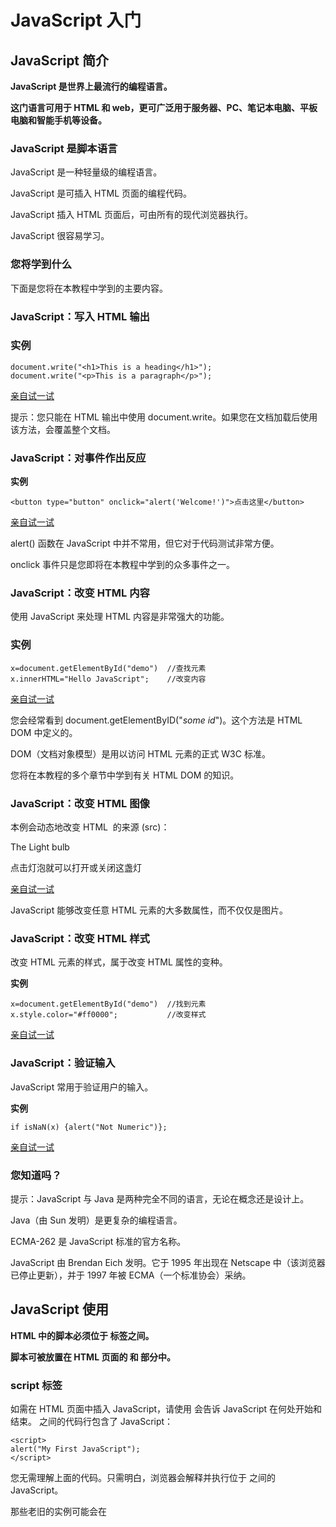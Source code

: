 

# JavaScript 入门

## JavaScript 简介



**JavaScript 是世界上最流行的编程语言。**

**这门语言可用于 HTML 和 web，更可广泛用于服务器、PC、笔记本电脑、平板电脑和智能手机等设备。**

### JavaScript 是脚本语言

JavaScript 是一种轻量级的编程语言。

JavaScript 是可插入 HTML 页面的编程代码。

JavaScript 插入 HTML 页面后，可由所有的现代浏览器执行。

JavaScript 很容易学习。

### 您将学到什么

下面是您将在本教程中学到的主要内容。

### JavaScript：写入 HTML 输出

### 实例

```
document.write("<h1>This is a heading</h1>");
document.write("<p>This is a paragraph</p>");
```

[亲自试一试](http://www.w3school.com.cn/tiy/t.asp?f=js_intro_document_write)

提示：您只能在 HTML 输出中使用 document.write。如果您在文档加载后使用该方法，会覆盖整个文档。

### JavaScript：对事件作出反应

**实例**

```
<button type="button" onclick="alert('Welcome!')">点击这里</button>
```

[亲自试一试](http://www.w3school.com.cn/tiy/t.asp?f=js_intro_alert)

alert() 函数在 JavaScript 中并不常用，但它对于代码测试非常方便。

onclick 事件只是您即将在本教程中学到的众多事件之一。

### JavaScript：改变 HTML 内容

使用 JavaScript 来处理 HTML 内容是非常强大的功能。

### 实例

```
x=document.getElementById("demo")  //查找元素
x.innerHTML="Hello JavaScript";    //改变内容
```

[亲自试一试](http://www.w3school.com.cn/tiy/t.asp?f=js_intro_inner_html)

您会经常看到 document.getElementByID("*some id*")。这个方法是 HTML DOM 中定义的。

DOM（文档对象模型）是用以访问 HTML 元素的正式 W3C 标准。

您将在本教程的多个章节中学到有关 HTML DOM 的知识。

### JavaScript：改变 HTML 图像

本例会动态地改变 HTML <image> 的来源 (src)：

The Light bulb

点击灯泡就可以打开或关闭这盏灯

[亲自试一试](http://www.w3school.com.cn/tiy/t.asp?f=js_lightbulb)

JavaScript 能够改变任意 HTML 元素的大多数属性，而不仅仅是图片。

### JavaScript：改变 HTML 样式

改变 HTML 元素的样式，属于改变 HTML 属性的变种。

**实例**

```
x=document.getElementById("demo")  //找到元素
x.style.color="#ff0000";           //改变样式
```

[亲自试一试](http://www.w3school.com.cn/tiy/t.asp?f=js_intro_style)

### JavaScript：验证输入

JavaScript 常用于验证用户的输入。

**实例**

```
if isNaN(x) {alert("Not Numeric")};
```

[亲自试一试](http://www.w3school.com.cn/tiy/t.asp?f=js_intro_validate)

### 您知道吗？

提示：JavaScript 与 Java 是两种完全不同的语言，无论在概念还是设计上。

Java（由 Sun 发明）是更复杂的编程语言。

ECMA-262 是 JavaScript 标准的官方名称。

JavaScript 由 Brendan Eich 发明。它于 1995 年出现在 Netscape 中（该浏览器已停止更新），并于 1997 年被 ECMA（一个标准协会）采纳。

## JavaScript 使用

**HTML 中的脚本必须位于 <script> 与 </script> 标签之间。**

**脚本可被放置在 HTML 页面的 <body> 和 <head> 部分中。**

### script 标签

如需在 HTML 页面中插入 JavaScript，请使用 <script> 标签。

<script> 和 </script> 会告诉 JavaScript 在何处开始和结束。

<script> 和 </script> 之间的代码行包含了 JavaScript：

```
<script>
alert("My First JavaScript");
</script>
```

您无需理解上面的代码。只需明白，浏览器会解释并执行位于 <script> 和 </script> 之间的 JavaScript。

那些老旧的实例可能会在 <script> 标签中使用 type="text/javascript"。现在已经不必这样做了。JavaScript 是所有现代浏览器以及 HTML5 中的默认脚本语言。

### body中的 JavaScript

在本例中，JavaScript 会在页面加载时向 HTML 的 <body> 写文本：

**实例**

```
<!DOCTYPE html>
<html>
<body>
.
.
<script>
document.write("<h1>This is a heading</h1>");
document.write("<p>This is a paragraph</p>");
</script>
.
.
</body>
</html>
```

[亲自试一试](http://www.w3school.com.cn/tiy/t.asp?f=js_intro_document_write)

### JavaScript 函数和事件

上面例子中的 JavaScript 语句，会在页面加载时执行。

通常，我们需要在某个事件发生时执行代码，比如当用户点击按钮时。

如果我们把 JavaScript 代码放入函数中，就可以在事件发生时调用该函数。

您将在稍后的章节学到更多有关 JavaScript 函数和事件的知识。

### head 或 body 中的 JavaScript

您可以在 HTML 文档中放入不限数量的脚本。

脚本可位于 HTML 的 <body> 或 <head> 部分中，或者同时存在于两个部分中。

通常的做法是把函数放入 <head> 部分中，或者放在页面底部。这样就可以把它们安置到同一处位置，不会干扰页面的内容。

### head中的 JavaScript 函数

在本例中，我们把一个 JavaScript 函数放置到 HTML 页面的 <head> 部分。

该函数会在点击按钮时被调用：

**实例**

```
<!DOCTYPE html>
<html>

<head>
<script>
function myFunction()
{
document.getElementById("demo").innerHTML="My First JavaScript Function";
}
</script>
</head>

<body>

<h1>My Web Page</h1>

<p id="demo">A Paragraph</p>

<button type="button" onclick="myFunction()">Try it</button>

</body>
</html>
```

[亲自试一试](http://www.w3school.com.cn/tiy/t.asp?f=js_whereto_head)

### body 中的 JavaScript 函数

在本例中，我们把一个 JavaScript 函数放置到 HTML 页面的 <body> 部分。

该函数会在点击按钮时被调用：

**实例**

```
<!DOCTYPE html>
<html>
<body>

<h1>My Web Page</h1>

<p id="demo">A Paragraph</p>

<button type="button" onclick="myFunction()">Try it</button>

<script>
function myFunction()
{
document.getElementById("demo").innerHTML="My First JavaScript Function";
}
</script>

</body>
</html>
```

[亲自试一试](http://www.w3school.com.cn/tiy/t.asp?f=js_whereto_body)

提示：我们把 JavaScript 放到了页面代码的底部，这样就可以确保在 <p> 元素创建之后再执行脚本。

### 外部的 JavaScript

也可以把脚本保存到外部文件中。外部文件通常包含被多个网页使用的代码。

外部 JavaScript 文件的文件扩展名是 .js。

如需使用外部文件，请在 <script> 标签的 "src" 属性中设置该 .js 文件：

**实例**

```
<!DOCTYPE html>
<html>
<body>
<script src="myScript.js"></script>
</body>
</html>
```

[亲自试一试](http://www.w3school.com.cn/tiy/t.asp?f=js_externalexample)

在 <head> 或 <body> 中引用脚本文件都是可以的。实际运行效果与您在 <script> 标签中编写脚本完全一致。

提示：外部脚本不能包含 <script> 标签。

## JavaScript 输出



**JavaScript 通常用于操作 HTML 元素。**

### 操作 HTML 元素

如需从 JavaScript 访问某个 HTML 元素，您可以使用 document.getElementById(*id*) 方法。

请使用 "id" 属性来标识 HTML 元素：

**例子**

通过指定的 id 来访问 HTML 元素，并改变其内容：

```
<!DOCTYPE html>
<html>
<body>

<h1>我的第一张网页</h1>

<p id="demo">我的第一个段落</p>

<script>
document.getElementById("demo").innerHTML="我的第一段 JavaScript";
</script>

</body>
</html>
```

[亲自试一试](http://www.w3school.com.cn/tiy/t.asp?f=js_dom)

JavaScript 由 web 浏览器来执行。在这种情况下，浏览器将访问 id="demo" 的 HTML 元素，并把它的内容（innerHTML）替换为 "My First JavaScript"。

### 写到文档输出

下面的例子直接把 <p> 元素写到 HTML 文档输出中：

**实例**

```
<!DOCTYPE html>
<html>
<body>

<h1>我的第一张网页</h1>

<script>
document.write("<p>我的第一段 JavaScript</p>");
</script>

</body>
</html>
```

[亲自试一试](http://www.w3school.com.cn/tiy/t.asp?f=js_write)

### 警告

请使用 document.write() 仅仅向文档输出写内容。

如果在文档已完成加载后执行 document.write，整个 HTML 页面将被覆盖：

**实例**

```
<!DOCTYPE html>
<html>
<body>

<h1>我的第一张网页</h1>

<p>我的第一个段落。</p>

<button onclick="myFunction()">点击这里</button>

<script>
function myFunction()
{
document.write("糟糕！文档消失了。");
}
</script>

</body>
</html>
```

[亲自试一试](http://www.w3school.com.cn/tiy/t.asp?f=js_write_over)

### Windows 8 中的 JavaScript

提示：微软支持通过 JavaScript 创建 Windows 8 app。

对于因特网和视窗操作系统，JavaScript 都意味着未来。

## JavaScript 语句

**JavaScript 语句**

JavaScript 语句向浏览器发出的命令。语句的作用是告诉浏览器该做什么。

下面的 JavaScript 语句向 id="demo" 的 HTML 元素输出文本 "Hello World"：

```
document.getElementById("demo").innerHTML="Hello World";
```

### 分号 ;

分号用于分隔 JavaScript 语句。

通常我们在每条可执行的语句结尾添加分号。

使用分号的另一用处是在一行中编写多条语句。

提示：您也可能看到不带有分号的案例。

在 JavaScript 中，用分号来结束语句是可选的。

### JavaScript 代码

JavaScript 代码（或者只有 JavaScript）是 JavaScript 语句的序列。

浏览器会按照编写顺序来执行每条语句。

本例将操作两个 HTML 元素：

**实例**

```
document.getElementById("demo").innerHTML="Hello World";
document.getElementById("myDIV").innerHTML="How are you?";
```

[亲自试一试](http://www.w3school.com.cn/tiy/t.asp?f=js_statements)

### JavaScript 代码块

JavaScript 语句通过代码块的形式进行组合。

块由左花括号开始，由右花括号结束。

块的作用是使语句序列一起执行。

JavaScript 函数是将语句组合在块中的典型例子。

下面的例子将运行可操作两个 HTML 元素的函数：

**实例**

```
function myFunction()
{
document.getElementById("demo").innerHTML="Hello World";
document.getElementById("myDIV").innerHTML="How are you?";
}
```

[亲自试一试](http://www.w3school.com.cn/tiy/t.asp?f=js_blocks)

您将在稍后的章节学到更多有关函数的知识。

### JavaScript 对大小写敏感。

JavaScript 对大小写是敏感的。

当编写 JavaScript 语句时，请留意是否关闭大小写切换键。

函数 getElementById 与 getElementbyID 是不同的。

同样，变量 myVariable 与 MyVariable 也是不同的。

### 空格

JavaScript 会忽略多余的空格。您可以向脚本添加空格，来提高其可读性。下面的两行代码是等效的：

```
var name="Hello";
var name = "Hello";
```

### 对代码行进行折行

您可以在文本字符串中使用反斜杠对代码行进行换行。下面的例子会正确地显示：

```
document.write("Hello \
World!");
```

不过，您不能像这样折行：

```
document.write \
("Hello World!");
```

### 您知道吗？

提示：JavaScript 是脚本语言。浏览器会在读取代码时，逐行地执行脚本代码。而对于传统编程来说，会在执行前对所有代码进行编译。

## JavaScript 注释



**JavaScript 注释可用于提高代码的可读性。**

### JavaScript 注释

JavaScript 不会执行注释。

我们可以添加注释来对 JavaScript 进行解释，或者提高代码的可读性。

单行注释以 // 开头。

**例子**

下面的例子使用单行注释来解释代码：

```
// 输出标题：
document.getElementById("myH1").innerHTML="Welcome to my Homepage";
// 输出段落：
document.getElementById("myP").innerHTML="This is my first paragraph.";
```

[亲自试一试](http://www.w3school.com.cn/tiy/t.asp?f=js_comments1)

### JavaScript 多行注释

多行注释以 /* 开始，以 */ 结尾。

下面的例子使用多行注释来解释代码：

**例子**

```
/*
下面的这些代码会输出
一个标题和一个段落
并将代表主页的开始
*/
document.getElementById("myH1").innerHTML="Welcome to my Homepage";
document.getElementById("myP").innerHTML="This is my first paragraph.";
```

[亲自试一试](http://www.w3school.com.cn/tiy/t.asp?f=js_comments2)

### 使用注释来阻止执行

**例子 1**

在下面的例子中，注释用于阻止其中一条代码行的执行（可用于调试）：

```
//document.getElementById("myH1").innerHTML="Welcome to my Homepage";
document.getElementById("myP").innerHTML="This is my first paragraph.";
```

[亲自试一试](http://www.w3school.com.cn/tiy/t.asp?f=js_comments3)

**例子 2**

在下面的例子中，注释用于阻止代码块的执行（可用于调试）：

```
/*
document.getElementById("myH1").innerHTML="Welcome to my Homepage";
document.getElementById("myP").innerHTML="This is my first paragraph.";
*/
```

[亲自试一试](http://www.w3school.com.cn/tiy/t.asp?f=js_comments4)

### 在行末使用注释

在下面的例子中，我们把注释放到代码行的结尾处：

**例子**

```
var x=5;    // 声明 x 并把 5 赋值给它
var y=x+2;  // 声明 y 并把 x+2 赋值给它
```

[亲自试一试](http://www.w3school.com.cn/tiy/t.asp?f=js_comments5)




##   JavaScript 变量

**变量是存储信息的容器。**

**实例**

```
var x=2;
var y=3;
var z=x+y;
```

[亲自试一试](http://www.w3school.com.cn/tiy/t.asp?f=js_data1)

### 就像代数那样

```
x=2
y=3
z=x+y
```

在代数中，我们使用字母（比如 x）来保存值（比如 2）。

通过上面的表达式 z=x+y，我们能够计算出 z 的值为 5。

在 JavaScript 中，这些字母被称为变量。

提示：您可以把变量看做存储数据的容器。

### JavaScript 变量

与代数一样，JavaScript 变量可用于存放值（比如 x=2）和表达式（比如 z=x+y）。

变量可以使用短名称（比如 x 和 y），也可以使用描述性更好的名称（比如 age, sum, totalvolume）。

- 变量必须以字母开头
- 变量也能以 $ 和 _ 符号开头（不过我们不推荐这么做）
- 变量名称对大小写敏感（y 和 Y 是不同的变量）

提示：JavaScript 语句和 JavaScript 变量都对大小写敏感。

## JavaScript 数据类型

JavaScript 变量还能保存其他数据类型，比如文本值 (name="Bill Gates")。

在 JavaScript 中，类似 "Bill Gates" 这样一条文本被称为字符串。

JavaScript 变量有很多种类型，但是现在，我们只关注数字和字符串。

当您向变量分配文本值时，应该用双引号或单引号包围这个值。

当您向变量赋的值是数值时，不要使用引号。如果您用引号包围数值，该值会被作为文本来处理。

**例子**

```
var pi=3.14;
var name="Bill Gates";
var answer='Yes I am!';
```

[亲自试一试](http://www.w3school.com.cn/tiy/t.asp?f=js_data2)

### 声明（创建） JavaScript 变量

在 JavaScript 中创建变量通常称为“声明”变量。

我们使用 var 关键词来声明变量：

```
var carname;
```

变量声明之后，该变量是空的（它没有值）。

如需向变量赋值，请使用等号：

```
carname="Volvo";
```

不过，您也可以在声明变量时对其赋值：

```
var carname="Volvo";
```

**例子**

在下面的例子中，我们创建了名为 carname 的变量，并向其赋值 "Volvo"，然后把它放入 id="demo" 的 HTML 段落中：

```
<p id="demo"></p>
var carname="Volvo";
document.getElementById("demo").innerHTML=carname;
```

[亲自试一试](http://www.w3school.com.cn/tiy/t.asp?f=js_variables1)

提示：一个好的编程习惯是，在代码开始处，统一对需要的变量进行声明。

### 一条语句，多个变量

您可以在一条语句中声明很多变量。该语句以 var 开头，并使用逗号分隔变量即可：

```
var name="Gates", age=56, job="CEO";
```

声明也可横跨多行：

```
var name="Gates",
age=56,
job="CEO";
```

### Value = undefined

在计算机程序中，经常会声明无值的变量。未使用值来声明的变量，其值实际上是 undefined。

在执行过以下语句后，变量 carname 的值将是 undefined：

```
var carname;
```

### 重新声明 JavaScript 变量

如果重新声明 JavaScript 变量，该变量的值不会丢失：

在以下两条语句执行后，变量 carname 的值依然是 "Volvo"：

```
var carname="Volvo";
var carname;
```

### JavaScript 算数

您可以通过 JavaScript 变量来做算数，使用的是 = 和 + 这类运算符：

**例子**

```
y=5;
x=y+2;
```

[亲自试一试](http://www.w3school.com.cn/tiy/t.asp?f=js_oper_add)

您将在本教程稍后的章节学到更多有关 JavaScript 运算符的知识。

## JavaScript 数据类型



**字符串、数字、布尔、数组、对象、Null、Undefined**

### JavaScript 拥有动态类型

JavaScript 拥有动态类型。这意味着相同的变量可用作不同的类型：

**实例**

```
var x                // x 为 undefined
var x = 6;           // x 为数字
var x = "Bill";      // x 为字符串
```

### JavaScript 字符串

字符串是存储字符（比如 "Bill Gates"）的变量。

字符串可以是引号中的任意文本。您可以使用单引号或双引号：

**实例**

```
var carname="Bill Gates";
var carname='Bill Gates';
```

您可以在字符串中使用引号，只要不匹配包围字符串的引号即可：

**实例**

```
var answer="Nice to meet you!";
var answer="He is called 'Bill'";
var answer='He is called "Bill"';
```

[亲自试一试](http://www.w3school.com.cn/tiy/t.asp?f=js_datatypes_string)

您将在本教程的高级部分学到更多关于字符串的知识。

### JavaScript 数字

JavaScript 只有一种数字类型。数字可以带小数点，也可以不带：

**实例**

```
var x1=34.00;      //使用小数点来写
var x2=34;         //不使用小数点来写
```

极大或极小的数字可以通过科学（指数）计数法来书写：

**实例**

```
var y=123e5;      // 12300000
var z=123e-5;     // 0.00123
```

[亲自试一试](http://www.w3school.com.cn/tiy/t.asp?f=js_numbers)

您将在本教程的高级部分学到更多关于数字的知识。

### JavaScript 布尔

布尔（逻辑）只能有两个值：true 或 false。

```
var x=true
var y=false
```

布尔常用在条件测试中。您将在本教程稍后的章节中学到更多关于条件测试的知识。

### JavaScript 数组

下面的代码创建名为 cars 的数组：

```
var cars=new Array();
cars[0]="Audi";
cars[1]="BMW";
cars[2]="Volvo";
```

或者 (condensed array):

```
var cars=new Array("Audi","BMW","Volvo");
```

或者 (literal array):

**实例**

```
var cars=["Audi","BMW","Volvo"];
```

[亲自试一试](http://www.w3school.com.cn/tiy/t.asp?f=js_datatypes_array)

数组下标是基于零的，所以第一个项目是 [0]，第二个是 [1]，以此类推。

您将在本教程稍后的章节中学到更多关于数组的知识。

### JavaScript 对象

对象由花括号分隔。在括号内部，对象的属性以名称和值对的形式 (name : value) 来定义。属性由逗号分隔：

```
var person={firstname:"Bill", lastname:"Gates", id:5566};
```

上面例子中的对象 (person) 有三个属性：firstname、lastname 以及 id。

空格和折行无关紧要。声明可横跨多行：

```
var person={
firstname : "Bill",
lastname  : "Gates",
id        :  5566
};
```

对象属性有两种寻址方式：

**实例**

```
name=person.lastname;
name=person["lastname"];
```

[亲自试一试](http://www.w3school.com.cn/tiy/t.asp?f=js_datatypes_object)

您将在本教程稍后的章节中学到更多关于对象的知识。

### Undefined 和 Null

Undefined 这个值表示变量不含有值。

可以通过将变量的值设置为 null 来清空变量。

**实例**

```
cars=null;
person=null;
```

[亲自试一试](http://www.w3school.com.cn/tiy/t.asp?f=js_undefined)

### 声明变量类型

当您声明新变量时，可以使用关键词 "new" 来声明其类型：

```
var carname=new String;
var x=      new Number;
var y=      new Boolean;
var cars=   new Array;
var person= new Object;
```

JavaScript 变量均为对象。当您声明一个变量时，就创建了一个新的对象。



## JavaScript 对象



**JavaScript 中的所有事物都是对象：字符串、数字、数组、日期，等等。**

**在 JavaScript 中，对象是拥有属性和方法的数据。**

### 属性和方法

属性是与对象相关的值。

方法是能够在对象上执行的动作。

举例：汽车就是现实生活中的对象。

汽车的属性：

```
car.name=Fiat

car.model=500

car.weight=850kg

car.color=white 
```

汽车的方法：

```
car.start()

car.drive()

car.brake()
```

汽车的属性包括名称、型号、重量、颜色等。

所有汽车都有这些属性，但是每款车的属性都不尽相同。

汽车的方法可以是启动、驾驶、刹车等。

所有汽车都拥有这些方法，但是它们被执行的时间都不尽相同。

### JavaScript 中的对象

在 JavaScript 中，对象是数据（变量），拥有属性和方法。

当您像这样声明一个 JavaScript 变量时：

```
var txt = "Hello";
```

您实际上已经创建了一个 JavaScript 字符串对象。字符串对象拥有内建的属性 length。对于上面的字符串来说，length 的值是 5。字符串对象同时拥有若干个内建的方法。

属性：

```
txt.length=5
```

方法：

```
txt.indexOf()

txt.replace()

txt.search()
```

提示：在面向对象的语言中，属性和方法常被称为对象的成员。

在本教程稍后的章节中，您将学到有关字符串对象的更多属性和方法。

### 创建 JavaScript 对象

JavaScript 中的几乎所有事务都是对象：字符串、数字、数组、日期、函数，等等。

你也可以创建自己的对象。

本例创建名为 "person" 的对象，并为其添加了四个属性：

**实例**

```
person=new Object();
person.firstname="Bill";
person.lastname="Gates";
person.age=56;
person.eyecolor="blue";
```

[亲自试一试](http://www.w3school.com.cn/tiy/t.asp?f=js_create_object)

创建新 JavaScript 对象有很多不同的方法，并且您还可以向已存在的对象添加属性和方法。

您将在本教程稍后的章节学到更多相关的内容。

### 访问对象的属性

访问对象属性的语法是：

```
objectName.propertyName
```

本例使用 String 对象的 length 属性来查找字符串的长度：

```
var message="Hello World!";
var x=message.length;
```

在以上代码执行后，x 的值是：

```
12
```

### 访问对象的方法

您可以通过下面的语法调用方法：

```
objectName.methodName()
```

这个例子使用 String 对象的 toUpperCase() 方法来把文本转换为大写：

```
var message="Hello world!";
var x=message.toUpperCase();
```

在以上代码执行后，x 的值是：

```
HELLO WORLD!
```

### 您知道吗？

提示：在面向对象的语言中，使用 camel-case 标记法的函数是很常见的。您会经常看到 someMethod() 这样的函数名，而不是 some_method()。

##   JavaScript 函数



**函数是由事件驱动的或者当它被调用时执行的可重复使用的代码块。**

**实例**

```
<!DOCTYPE html>
<html>
<head>
<script>
function myFunction()
{
alert("Hello World!");
}
</script>
</head>

<body>
<button onclick="myFunction()">点击这里</button>
</body>
</html>
```

[亲自试一试](http://www.w3school.com.cn/tiy/t.asp?f=js_function1)

### JavaScript 函数语法

函数就是包裹在花括号中的代码块，前面使用了关键词 function：

```
function functionname()
{
这里是要执行的代码
}
```

当调用该函数时，会执行函数内的代码。

可以在某事件发生时直接调用函数（比如当用户点击按钮时），并且可由 JavaScript 在任何位置进行调用。

提示：JavaScript 对大小写敏感。关键词 function 必须是小写的，并且必须以与函数名称相同的大小写来调用函数。

### 调用带参数的函数

在调用函数时，您可以向其传递值，这些值被称为参数。

这些参数可以在函数中使用。

您可以发送任意多的参数，由逗号 (,) 分隔：

```
myFunction(argument1,argument2)
```

当您声明函数时，请把参数作为变量来声明：

```
function myFunction(var1,var2)
{
这里是要执行的代码
}
```

变量和参数必须以一致的顺序出现。第一个变量就是第一个被传递的参数的给定的值，以此类推。

**实例**

```
<button onclick="myFunction('Bill Gates','CEO')">点击这里</button>

<script>
function myFunction(name,job)
{
alert("Welcome " + name + ", the " + job);
}
</script>
```

[亲自试一试](http://www.w3school.com.cn/tiy/t.asp?f=js_function2)

上面的函数会当按钮被点击时提示 "Welcome Bill Gates, the CEO"。

函数很灵活，您可以使用不同的参数来调用该函数，这样就会给出不同的消息：

**实例**

```
<button onclick="myFunction('Harry Potter','Wizard')">点击这里</button>
<button onclick="myFunction('Bob','Builder')">点击这里</button>
```

[亲自试一试](http://www.w3school.com.cn/tiy/t.asp?f=js_function3)

根据您点击的不同的按钮，上面的例子会提示 "Welcome Harry Potter, the Wizard" 或 "Welcome Bob, the Builder"。

### 带有返回值的函数

有时，我们会希望函数将值返回调用它的地方。

通过使用 return 语句就可以实现。

在使用 return 语句时，函数会停止执行，并返回指定的值。

### 语法

```
function myFunction()
{
var x=5;
return x;
}
```

上面的函数会返回值 5。

注释：整个 JavaScript 并不会停止执行，仅仅是函数。JavaScript 将继续执行代码，从调用函数的地方。

函数调用将被返回值取代：

```
var myVar=myFunction();
```

myVar 变量的值是 5，也就是函数 "myFunction()" 所返回的值。

即使不把它保存为变量，您也可以使用返回值：

```
document.getElementById("demo").innerHTML=myFunction();
```

"demo" 元素的 innerHTML 将成为 5，也就是函数 "myFunction()" 所返回的值。

您可以使返回值基于传递到函数中的参数：

**实例**

计算两个数字的乘积，并返回结果：

```
function myFunction(a,b)
{
return a*b;
}

document.getElementById("demo").innerHTML=myFunction(4,3);
```

"demo" 元素的 innerHTML 将是：

```
12
```

[亲自试一试](http://www.w3school.com.cn/tiy/t.asp?f=js_function_return)

在您仅仅希望退出函数时 ，也可使用 return 语句。返回值是可选的：

```
function myFunction(a,b)
{
if (a>b)
  {
  return;
  }
x=a+b
}
```

如果 a 大于 b，则上面的代码将退出函数，并不会计算 a 和 b 的总和。

### 局部 JavaScript 变量

在 JavaScript 函数内部声明的变量（使用 var）是*局部*变量，所以只能在函数内部访问它。（该变量的作用域是局部的）。

您可以在不同的函数中使用名称相同的局部变量，因为只有声明过该变量的函数才能识别出该变量。

只要函数运行完毕，本地变量就会被删除。

### 全局 JavaScript 变量

在函数外声明的变量是*全局*变量，网页上的所有脚本和函数都能访问它。

### JavaScript 变量的生存期

JavaScript 变量的生命期从它们被声明的时间开始。

局部变量会在函数运行以后被删除。

全局变量会在页面关闭后被删除。

### 向未声明的 JavaScript 变量来分配值

如果您把值赋给尚未声明的变量，该变量将被自动作为全局变量声明。

这条语句：

```
carname="Volvo";
```

将声明一个*全局*变量 carname，即使它在函数内执行。

## JavaScript 运算符



**运算符 = 用于赋值。**

**运算符 + 用于加值。**

运算符 = 用于给 JavaScript 变量赋值。

算术运算符 + 用于把值加起来。

```
y=5;
z=2;
x=y+z; 
```

在以上语句执行后，x 的值是 7。

### JavaScript 算术运算符

算术运算符用于执行变量与/或值之间的算术运算。

给定 *y=5*，下面的表格解释了这些算术运算符：

| 运算符 | 描述              | 例子  | 结果  |
| ------ | ----------------- | ----- | ----- |
| +      | 加                | x=y+2 | x=7   |
| -      | 减                | x=y-2 | x=3   |
| *      | 乘                | x=y*2 | x=10  |
| /      | 除                | x=y/2 | x=2.5 |
| %      | 求余数 (保留整数) | x=y%2 | x=1   |
| ++     | 累加              | x=++y | x=6   |
| --     | 递减              | x=--y | x=4   |

### JavaScript 赋值运算符

赋值运算符用于给 JavaScript 变量赋值。

给定 *x=10* 和 *y=5*，下面的表格解释了赋值运算符：

| 运算符 | 例子 | 等价于 | 结果 |
| ------ | ---- | ------ | ---- |
| =      | x=y  |        | x=5  |
| +=     | x+=y | x=x+y  | x=15 |
| -=     | x-=y | x=x-y  | x=5  |
| *=     | x*=y | x=x*y  | x=50 |
| /=     | x/=y | x=x/y  | x=2  |
| %=     | x%=y | x=x%y  | x=0  |

### 用于字符串的 + 运算符

\+ 运算符用于把文本值或字符串变量加起来（连接起来）。

如需把两个或多个字符串变量连接起来，请使用 + 运算符。

```
txt1="What a very";
txt2="nice day";
txt3=txt1+txt2;
```

在以上语句执行后，变量 txt3 包含的值是 "What a verynice day"。

要想在两个字符串之间增加空格，需要把空格插入一个字符串之中：

```
txt1="What a very ";
txt2="nice day";
txt3=txt1+txt2;
```

或者把空格插入表达式中：

```
txt1="What a very";
txt2="nice day";
txt3=txt1+" "+txt2;
```

在以上语句执行后，变量 txt3 包含的值是：

"What a very nice day"

### 对字符串和数字进行加法运算

请看这些例子：

```
x=5+5;
document.write(x);

x="5"+"5";
document.write(x);

x=5+"5";
document.write(x);

x="5"+5;
document.write(x);
```

[TIY](http://www.w3school.com.cn/tiy/t.asp?f=jseg_variables)

### 规则是：

**如果把数字与字符串相加，结果将成为字符串。**

## JavaScript 比较和逻辑运算符



**比较和逻辑运算符用于测试 true 或 false。**

### 比较运算符

比较运算符在逻辑语句中使用，以测定变量或值是否相等。

给定 x=5，下面的表格解释了比较运算符：

| 运算符 | 描述             | 例子                            |
| ------ | ---------------- | ------------------------------- |
| ==     | 等于             | x==8 为 false                   |
| ===    | 全等（值和类型） | x===5 为 true；x==="5" 为 false |
| !=     | 不等于           | x!=8 为 true                    |
| >      | 大于             | x>8 为 false                    |
| <      | 小于             | x<8 为 true                     |
| >=     | 大于或等于       | x>=8 为 false                   |
| <=     | 小于或等于       | x<=8 为 true                    |

### 如何使用

可以在条件语句中使用比较运算符对值进行比较，然后根据结果来采取行动：

```
if (age<18) document.write("Too young");
```

您将在本教程的下一节中学习更多有关条件语句的知识。

### 逻辑运算符

逻辑运算符用于测定变量或值之间的逻辑。

给定 x=6 以及 y=3，下表解释了逻辑运算符：

| 运算符 | 描述 | 例子                      |
| ------ | ---- | ------------------------- |
| &&     | and  | (x < 10 && y > 1) 为 true |
| \|\|   | or   | (x==5 \|\| y==5) 为 false |
| !      | not  | !(x==y) 为 true           |

### 条件运算符

JavaScript 还包含了基于某些条件对变量进行赋值的条件运算符。

### 语法

```
variablename=(condition)?value1:value2 
```

**例子**

```
greeting=(visitor=="PRES")?"Dear President ":"Dear ";
```

如果变量 visitor 中的值是 "PRES"，则向变量 greeting 赋值 "Dear President "，否则赋值 "Dear"。

## JavaScript If...Else 语句



**条件语句用于基于不同的条件来执行不同的动作。**

### 条件语句

通常在写代码时，您总是需要为不同的决定来执行不同的动作。您可以在代码中使用条件语句来完成该任务。

在 JavaScript 中，我们可使用以下条件语句：

- *if 语句* - 只有当指定条件为 true 时，使用该语句来执行代码
- *if...else 语句* - 当条件为 true 时执行代码，当条件为 false 时执行其他代码
- *if...else if....else 语句* - 使用该语句来选择多个代码块之一来执行
- *switch 语句* - 使用该语句来选择多个代码块之一来执行

### If 语句

只有当指定条件为 true 时，该语句才会执行代码。

### 语法

```
if (条件)
  {
  只有当条件为 true 时执行的代码
  }
```

注意：请使用小写的 if。使用大写字母（IF）会生成 JavaScript 错误！

**实例**

当时间小于 20:00 时，生成一个“Good day”问候：

```
if (time<20)
  {
  x="Good day";
  }
```

x 的结果是：

```
Good day
```

[亲自试一试](http://www.w3school.com.cn/tiy/t.asp?f=js_ifthen)

请注意，在这个语法中，没有 ..else..。您已经告诉浏览器只有在指定条件为 true 时才执行代码。

### If...else 语句

请使用 if....else 语句在条件为 true 时执行代码，在条件为 false 时执行其他代码。

### 语法

```
if (条件)
  {
  当条件为 true 时执行的代码
  }
else
  {
  当条件不为 true 时执行的代码
  }
```

**实例**

当时间小于 20:00 时，将得到问候 "Good day"，否则将得到问候 "Good evening"。

```
if (time<20)
  {
  x="Good day";
  }
else
  {
  x="Good evening";
  }
```

x 的结果是：

```
Good day
```

[亲自试一试](http://www.w3school.com.cn/tiy/t.asp?f=js_ifthenelse)

### If...else if...else 语句

使用 if....else if...else 语句来选择多个代码块之一来执行。

### 语法

```
if (条件 1)
  {
  当条件 1 为 true 时执行的代码
  }
else if (条件 2)
  {
  当条件 2 为 true 时执行的代码
  }
else
  {
  当条件 1 和 条件 2 都不为 true 时执行的代码
  }
```

**实例**

如果时间小于 10:00，则将发送问候 "Good morning"，否则如果时间小于 20:00，则发送问候 "Good day"，否则发送问候 "Good evening"：

```
if (time<10)
  {
  x="Good morning";
  }
else if (time<20)
  {
  x="Good day";
  }
else
  {
  x="Good evening";
  }
```

x 的结果是：

```
Good day
```

[亲自试一试](http://www.w3school.com.cn/tiy/t.asp?f=js_elseif)

### 更多实例

- 随机的链接

  本例将输出 W3School 或微软公司的链接。通过使用随机数，每个链接被输出的机会为 50%。

## JavaScript Switch 语句



**switch 语句用于基于不同的条件来执行不同的动作。**

### JavaScript Switch 语句

请使用 switch 语句来选择要执行的多个代码块之一。

### 语法

```
switch(n)
{
case 1:
  执行代码块 1
  break;
case 2:
  执行代码块 2
  break;
default:
  n 与 case 1 和 case 2 不同时执行的代码
}
```

工作原理：首先设置表达式 n（通常是一个变量）。随后表达式的值会与结构中的每个 case 的值做比较。如果存在匹配，则与该 case 关联的代码块会被执行。请使用 *break* 来阻止代码自动地向下一个 case 运行。

**实例**

显示今日的周名称。请注意 Sunday=0, Monday=1, Tuesday=2, 等等：

```
var day=new Date().getDay();
switch (day)
{
case 0:
  x="Today it's Sunday";
  break;
case 1:
  x="Today it's Monday";
  break;
case 2:
  x="Today it's Tuesday";
  break;
case 3:
  x="Today it's Wednesday";
  break;
case 4:
  x="Today it's Thursday";
  break;
case 5:
  x="Today it's Friday";
  break;
case 6:
  x="Today it's Saturday";
  break;
}
```

x 的结果：

```
Today it's Monday
```

[亲自试一试](http://www.w3school.com.cn/tiy/t.asp?f=js_switch)

### default 关键词

请使用 default 关键词来规定匹配不存在时做的事情：

**实例**

如果今天不是周六或周日，则会输出默认的消息：

```
var day=new Date().getDay();
switch (day)
{
case 6:
  x="Today it's Saturday";
  break;
case 0:
  x="Today it's Sunday";
  break;
default:
  x="Looking forward to the Weekend";
}
```

x 的结果：

```
Looking forward to the Weekend
```

[亲自试一试](http://www.w3school.com.cn/tiy/t.asp?f=js_switch2)

### JavaScript For 循环



**循环可以将代码块执行指定的次数。**

## JavaScript 循环

如果您希望一遍又一遍地运行相同的代码，并且每次的值都不同，那么使用循环是很方便的。

我们可以这样输出数组的值：

```
document.write(cars[0] + "<br>");
document.write(cars[1] + "<br>");
document.write(cars[2] + "<br>");
document.write(cars[3] + "<br>");
document.write(cars[4] + "<br>");
document.write(cars[5] + "<br>");
```

不过通常我们这样写：

```
for (var i=0;i<cars.length;i++)
{
document.write(cars[i] + "<br>");
}
```

[亲自试一试](http://www.w3school.com.cn/tiy/t.asp?f=js_loop_for)

### 不同类型的循环

JavaScript 支持不同类型的循环：

- *for* - 循环代码块一定的次数
- *for/in* - 循环遍历对象的属性
- *while* - 当指定的条件为 true 时循环指定的代码块
- *do/while* - 同样当指定的条件为 true 时循环指定的代码块

### For 循环

for 循环是您在希望创建循环时常会用到的工具。

下面是 for 循环的语法：

```
for (语句 1; 语句 2; 语句 3)
  {
  被执行的代码块
  }
```

*语句 1* 在循环（代码块）开始前执行

*语句 2* 定义运行循环（代码块）的条件

*语句 3* 在循环（代码块）已被执行之后执行

**实例**

```
for (var i=0; i<5; i++)
  {
  x=x + "The number is " + i + "<br>";
  }
```

[亲自试一试](http://www.w3school.com.cn/tiy/t.asp?f=js_loop_for2)

从上面的例子中，您可以看到：

Statement 1 在循环开始之前设置变量 (var i=0)。

Statement 2 定义循环运行的条件（i 必须小于 5）。

Statement 3 在每次代码块已被执行后增加一个值 (i++)。

#### 语句 1

通常我们会使用语句 1 初始化循环中所用的变量 (var i=0)。

语句 1 是可选的，也就是说不使用语句 1 也可以。

您可以在语句 1 中初始化任意（或者多个）值：

**实例**:

```
for (var i=0,len=cars.length; i<len; i++)
{
document.write(cars[i] + "<br>");
}
```

[亲自试一试](http://www.w3school.com.cn/tiy/t.asp?f=js_loop_for_s1)

同时您还可以省略语句 1（比如在循环开始前已经设置了值时）：

**实例**:

```
var i=2,len=cars.length;
for (; i<len; i++)
{
document.write(cars[i] + "<br>");
}
```

[亲自试一试](http://www.w3school.com.cn/tiy/t.asp?f=js_loop_for_s1_2)

#### 语句 2

通常语句 2 用于评估初始变量的条件。

语句 2 同样是可选的。

如果语句 2 返回 true，则循环再次开始，如果返回 false，则循环将结束。

提示：如果您省略了语句 2，那么必须在循环内提供 *break*。否则循环就无法停下来。这样有可能令浏览器崩溃。请在本教程稍后的章节阅读有关 break 的内容。

#### 语句 3

通常语句 3 会增加初始变量的值。

语句 3 也是可选的。

语句 3 有多种用法。增量可以是负数 (i--)，或者更大 (i=i+15)。

语句 3 也可以省略（比如当循环内部有相应的代码时）：

**实例**:

```
var i=0,len=cars.length;
for (; i<len; )
{
document.write(cars[i] + "<br>");
i++;
}
```

[亲自试一试](http://www.w3school.com.cn/tiy/t.asp?f=js_loop_for_s3)

### For/In 循环

JavaScript for/in 语句循环遍历对象的属性：

**实例**

```
var person={fname:"John",lname:"Doe",age:25};

for (x in person)
  {
  txt=txt + person[x];
  }
```

[亲自试一试](http://www.w3school.com.cn/tiy/t.asp?f=js_object_for_in)

您将在有关 JavaScript 对象的章节学到更多有关 for / in 循环的知识。



##   JavaScript While 循环

**只要指定条件为 true，循环就可以一直执行代码。**

### while 循环

While 循环会在指定条件为真时循环执行代码块。

#### 语法

```
while (条件)
  {
  需要执行的代码
  }
```

**实例**

本例中的循环将继续运行，只要变量 i 小于 5：

```
while (i<5)
  {
  x=x + "The number is " + i + "<br>";
  i++;
  }
```

[亲自试一试](http://www.w3school.com.cn/tiy/t.asp?f=js_while)

提示：如果您忘记增加条件中所用变量的值，该循环永远不会结束。该可能导致浏览器崩溃。

### do/while 循环

do/while 循环是 while 循环的变体。该循环会执行一次代码块，在检查条件是否为真之前，然后如果条件为真的话，就会重复这个循环。

#### 语法

```
do
  {
  需要执行的代码
  }
while (条件);
```

**实例**

下面的例子使用 do/while 循环。该循环至少会执行一次，即使条件是 false，隐藏代码块会在条件被测试前执行：

```
do
  {
  x=x + "The number is " + i + "<br>";
  i++;
  }
while (i<5);
```

[亲自试一试](http://www.w3school.com.cn/tiy/t.asp?f=js_dowhile)

别忘记增加条件中所用变量的值，否则循环永远不会结束！

### 比较 for 和 while

如果您已经阅读了前面那一章关于 for 循环的内容，您会发现 while 循环与 for 循环很像。

### for 语句实例

本例中的循环使用 for 循环来显示 cars 数组中的所有值：

```
cars=["BMW","Volvo","Saab","Ford"];
var i=0;
for (;cars[i];)
{
document.write(cars[i] + "<br>");
i++;
}
```

[亲自试一试](http://www.w3school.com.cn/tiy/t.asp?f=js_loop_for_cars)

### while 语句实例

本例中的循环使用使用 while 循环来显示 cars 数组中的所有值：

```
cars=["BMW","Volvo","Saab","Ford"];
var i=0;
while (cars[i])
{
document.write(cars[i] + "<br>");
i++;
}
```

[亲自试一试](http://www.w3school.com.cn/tiy/t.asp?f=js_loop_while_cars)

  

  

